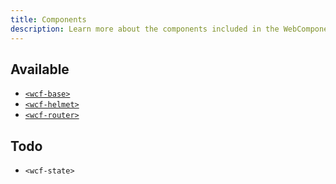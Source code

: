```yaml
---
title: Components
description: Learn more about the components included in the WebComponentFramework
---
```


## Available

- [`<wcf-base>`](guides/base)
- [`<wcf-helmet>`](guides/helmet)
- [`<wcf-router>`](guides/router)

## Todo

- `<wcf-state>`
